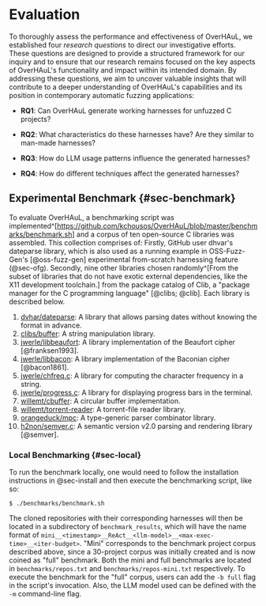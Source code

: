 # Evaluation

To thoroughly assess the performance and effectiveness of OverHAuL, we established four *research questions* to direct our investigative efforts. These questions are designed to provide a structured framework for our inquiry and to ensure that our research remains focused on the key aspects of OverHAuL's functionality and impact within its intended domain. By addressing these questions, we aim to uncover valuable insights that will contribute to a deeper understanding of OverHAuL's capabilities and its position in contemporary automatic fuzzing applications:

- **RQ1**: Can OverHAuL generate working harnesses for unfuzzed C projects?

- **RQ2**: What characteristics do these harnesses have? Are they similar to man-made harnesses?

- **RQ3**: How do LLM usage patterns influence the generated harnesses?

- **RQ4**: How do different techniques affect the generated harnesses?

## Experimental Benchmark {#sec-benchmark}

To evaluate OverHAuL, a benchmarking script was implemented^[<https://github.com/kchousos/OverHAuL/blob/master/benchmarks/benchmark.sh>] and a corpus of ten open-source C libraries was assembled. This collection comprises of: Firstly, GitHub user dhvar's dateparse library, which is also used as a running example in OSS-Fuzz-Gen's [@oss-fuzz-gen] experimental from-scratch harnessing feature (@sec-ofg). Secondly, nine other libraries chosen randomly^[From the subset of libraries that do not have exotic external dependencies, like the X11 development toolchain.] from the package catalog of Clib, a "package manager for the C programming language" [@clibs; @clib]. Each library is described below.

1.  [dvhar/dateparse](https://github.com/dvhar/dateparse): A library that allows parsing dates without knowing the format in advance.
2.  [clibs/buffer](https://github.com/clibs/buffer): A string manipulation library.
3.  [jwerle/libbeaufort](https://github.com/jwerle/libbeaufort): A library implementation of the Beaufort cipher [@franksen1993].
4.  [jwerle/libbacon](https://github.com/jwerle/libbacon): A library implementation of the Baconian cipher [@bacon1861].
5.  [jwerle/chfreq.c](https://github.com/jwerle/chfreq.c): A library for computing the character frequency in a string.
6.  [jwerle/progress.c](https://github.com/jwerle/progress.c): A library for displaying progress bars in the terminal.
7.  [willemt/cbuffer](https://github.com/willemt/cbuffer): A circular buffer implementation.
8.  [willemt/torrent-reader](https://github.com/willemt/torrent-reader): A torrent-file reader library.
9.  [orangeduck/mpc](https://github.com/orangeduck/mpc): A type-generic parser combinator library.
10. [h2non/semver.c](https://github.com/h2non/semver.c): A semantic version v2.0 parsing and rendering library [@semver].

### Local Benchmarking {#sec-local}

To run the benchmark locally, one would need to follow the installation instructions in @sec-install and then execute the benchmarking script, like so:

```text
$ ./benchmarks/benchmark.sh
```

The cloned repositories with their corresponding harnesses will then be located in a subdirectory of `benchmark_results`, which will have the name format of `mini__<timestamp>__ReAct__<llm-model>__<max-exec-time>__<iter-budget>`. "Mini" corresponds to the benchmark project corpus described above, since a 30-project corpus was initially created and is now coined as "full" benchmark. Both the mini and full benchmarks are located in `benchmarks/repos.txt` and `benchmarks/repos-mini.txt` respectively. To execute the benchmark for the "full" corpus, users can add the `-b full` flag in the script's invocation. Also, the LLM model used can be defined with the `-m` command-line flag.
